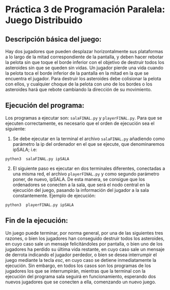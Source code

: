 # Práctica 3 de Programación Paralela: Juego Distribuido

## Descripción básica del juego:
Hay dos jugadores que pueden desplazar horizontalmente sus plataformas a lo largo de la mitad correspondiente de la pantalla, y deben hacer rebotar la pelota sin que toque el borde inferior con el objetivo de destruir todos los asteroides sin que se queden sin vidas. Un jugador pierde una vida cuando la pelota toca el borde inferior de la pantalla en la mitad en la que se encuentra el jugador. Para destruir los asteroides debe colisionar la pelota con ellos, y cualquier choque de la pelota con uno de los bordes o los asteroides hará que rebote cambiando la dirección de su movimiento.

## Ejecución del programa:
Los programas a ejecutar son: `salaFINAL.py` y `playerFINAL.py`. Para que se ejecuten correctamente, es necesario que el orden de ejecución sea el siguiente:

1. Se debe ejecutar en la terminal el archivo `salaFINAL.py` añadiendo como parámetro la ip del ordenador en el que se ejecute, que denominaremos ipSALA; i.e:  
```
python3  salaFINAL.py ipSALA
```
2. El siguiente paso es ejecutar en dos terminales diferentes, conectadas a una misma red, el archivo `playerFINAL.py` y como segundo parámetro poner, de nuevo, ipSALA. De esta manera, se consigue que los ordenadores se conecten a la sala, que será el nodo central en la ejecución del juego, pasando la información del jugador a la sala constantemente. Ejemplo de ejecución:   
```
python3  playerFINAL.py ipSALA
```

## Fin de la ejecución: 
Un juego puede terminar, por norma general, por una de las siguientes tres razones, o bien los jugadores han conseguido destruir todos los asteroides, en cuyo caso sale un mensaje felicitándoles por pantalla, o bien uno de los jugadores ha perdido su última vida restante, en cuyo caso sale un mensaje de derrota indicando el jugador perdedor, o bien se desea interrumpir el juego mediante la tecla *esc*, en cuyo caso se detiene inmediatamente la ejecución. Sin embargo, en todos los casos son los programas de los jugadores los que se interrumpirán, mientras que la terminal con la ejecución del programa sala seguirá en funcionamiento, esperando dos nuevos jugadores que se conecten a ella, comenzando un nuevo juego.
